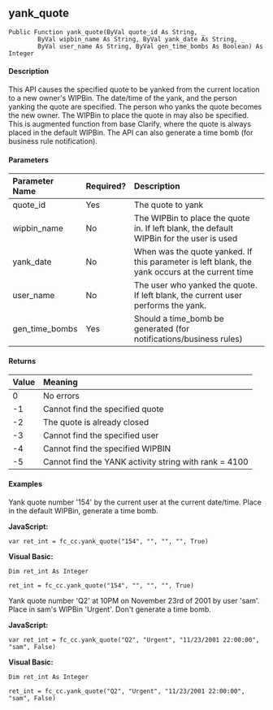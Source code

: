 yank_quote
----------

```
Public Function yank_quote(ByVal quote_id As String, _
        ByVal wipbin_name As String, ByVal yank_date As String, _
        ByVal user_name As String, ByVal gen_time_bombs As Boolean) As Integer
```

#### Description

This API causes the specified quote to be yanked from the current location to a new owner's WIPBin. The date/time of the yank, and the person yanking the quote are specified. The person who yanks the quote becomes the new owner. The WIPBin to place the quote in may also be specified. This is augmented function from base Clarify, where the quote is always placed in the default WIPBin. The API can also generate a time bomb (for business rule notification).

#### Parameters

| Parameter Name | Required? | Description |
|:--- |:--- |:--- |
| quote_id | Yes | The quote to yank |
| wipbin_name | No | The WIPBin to place the quote in. If left blank, the default WIPBin for the user is used |
| yank_date | No | When was the quote yanked. If this parameter is left blank, the yank occurs at the current time |
| user_name | No | The user who yanked the quote. If left blank, the current user performs the yank. |
| gen_time_bombs | Yes | Should a time_bomb be generated (for notifications/business rules) |

#### Returns

| Value | Meaning |
|:--- |:--- |
| 0 | No errors |
| -1 | Cannot find the specified quote |
| -2 | The quote is already closed |
| -3 | Cannot find the specified user |
| -4 | Cannot find the specified WIPBIN |
| -5 | Cannot find the YANK activity string with rank = 4100 |

#### Examples

Yank quote number '154' by the current user at the current date/time. Place in the default WIPBin, generate a time bomb.

**JavaScript:**
```
var ret_int = fc_cc.yank_quote("154", "", "", "", True)
```

**Visual Basic:**
```
Dim ret_int As Integer

ret_int = fc_cc.yank_quote("154", "", "", "", True)
```

Yank quote number 'Q2' at 10PM on November 23rd of 2001 by user 'sam'. Place in sam's WIPBin 'Urgent'. Don't generate a time bomb.

**JavaScript:**
```
var ret_int = fc_cc.yank_quote("Q2", "Urgent", "11/23/2001 22:00:00", "sam", False)
```

**Visual Basic:**
```
Dim ret_int As Integer

ret_int = fc_cc.yank_quote("Q2", "Urgent", "11/23/2001 22:00:00", "sam", False)
```